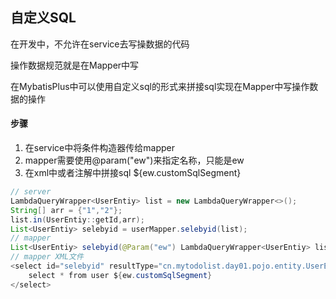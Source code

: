 ## 自定义SQL

在开发中，不允许在service去写操数据的代码

操作数据规范就是在Mapper中写

在MybatisPlus中可以使用自定义sql的形式来拼接sql实现在Mapper中写操作数据的操作

#### 步骤

1. 在service中将条件构造器传给mapper
2. mapper需要使用@param("ew")来指定名称，只能是ew
3. 在xml中或者注解中拼接sql ${ew.customSqlSegment}

```java
// server
LambdaQueryWrapper<UserEntiy> list = new LambdaQueryWrapper<>();
String[] arr = {"1","2"};
list.in(UserEntiy::getId,arr);
List<UserEntiy> selebyid = userMapper.selebyid(list);
// mapper
List<UserEntiy> selebyid(@Param("ew") LambdaQueryWrapper<UserEntiy> list);
// mapper XML文件
<select id="selebyid" resultType="cn.mytodolist.day01.pojo.entity.UserEntiy">
    select * from user ${ew.customSqlSegment}
</select>

```